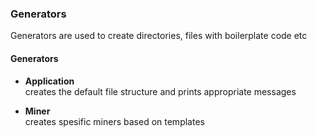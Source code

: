 ### Generators

Generators are used to create directories, files with boilerplate code etc


#### Generators

* **Application**  
  creates the default file structure and prints appropriate messages

* **Miner**  
      creates spesific miners based on templates

